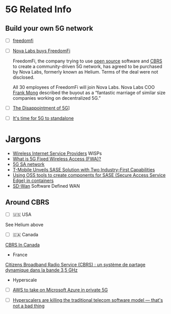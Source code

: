 # 5G Related Info

## Build your own 5G network


- [ ] [freedomfi](https://freedomfi.com)
- [ ] [Nova Labs buys FreedomFi](https://www.fiercewireless.com/tech/nova-labs-buys-freedomfi)

  FreedomFi, the company trying to use [open source](https://www.fiercewireless.com/private-wireless/freedomfi-offers-private-wireless-using-open-source-code) software and [CBRS](https://www.fiercewireless.com/private-wireless/what-cbrs) to create a community-driven 5G network, has agreed to be purchased by Nova Labs, formerly known as Helium. Terms of the deal were not disclosed.
  
  All 30 employees of FreedomFi will join Nova Labs. Nova Labs COO [Frank Mong](https://ece.ucdavis.edu/biography-frank-mong-97) described the buyout as a “fantastic marriage of similar size companies working on decentralized 5G.”  


- [ ] [The Disappointment of 5G](https://circleid.com/posts/20230127-the-disappointment-of-5g)]
- [ ] [It's time for 5G to standalone](https://www.qualcomm.com/news/onq/2023/07/its-time-for-5g-to-standalone)

# Jargons

- [Wireless Internet Service Providers](https://en.wikipedia.org/wiki/Wireless_Internet_service_provider) WISPs
- [What is 5G Fixed Wireless Access (FWA)?](https://www.metaswitch.com/knowledge-center/reference/what-is-5g-fixed-wireless-access-fwa)
- [5G SA network](https://en.wikipedia.org/wiki/5G_NR#Standalone_mode)
- [T-Mobile Unveils SASE Solution with Two Industry-First Capabilities](https://www.t-mobile.com/news/business/t-mobile-unveils-sase-solution)
- [Using OSS tools to create components for SASE (Secure Access Service Edge) in containers](https://github.com/shsingh/opensase)
- [SD-Wan](https://en.wikipedia.org/wiki/SD-WAN) Software Defined WAN

## Around CBRS

- [ ] 🇺🇸 USA

See Helium above

- [ ] 🇨🇦 Canada

[CBRS In Canada](https://wifivitae.com/2020/06/29/cbrs-in-canada)

- France

[Citizens Broadband Radio Service (CBRS) : un système de partage dynamique dans la bande 3,5 GHz](https://www.anfr.fr/liste-actualites/actualite/citizens-broadband-radio-service-cbrs-un-systeme-de-partage-dynamique-dans-la-bande-35-ghz)

- Hyperscale

- [ ] [AWS to take on Microsoft Azure in private 5G](https://www.techtarget.com/searchnetworking/news/252510351/AWS-to-take-on-Microsoft-Azure-in-private-5G)
- [ ] [Hyperscalers are killing the traditional telecom software model — that's not a bad thing](https://www.telecoms.com/oss-bss-cx/hyperscalers-are-killing-the-traditional-telecom-software-model-that-s-not-a-bad-thing)

